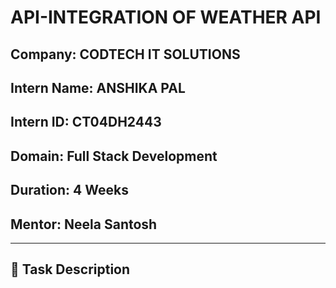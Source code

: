 #  API-INTEGRATION OF WEATHER API

##  Company: CODTECH IT SOLUTIONS  
##  Intern Name: ANSHIKA PAL 
##  Intern ID: CT04DH2443
##  Domain: Full Stack Development
##  Duration: 4 Weeks  
##  Mentor: Neela Santosh  

---

## 📄 Task Description
